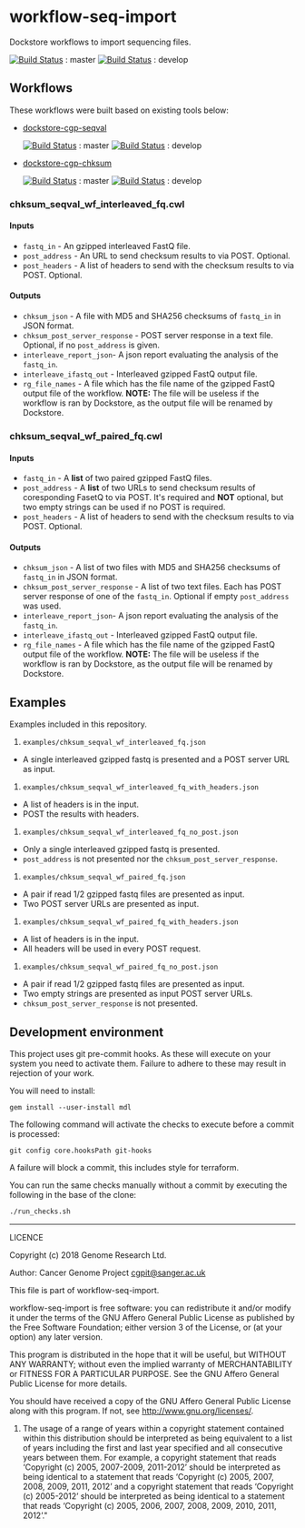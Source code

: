 # workflow-seq-import

Dockstore workflows to import sequencing files.

[![Build Status](https://travis-ci.org/cancerit/workflow-seq-import.svg?branch=master)](https://travis-ci.org/cancerit/workflow-seq-import) : master
[![Build Status](https://travis-ci.org/cancerit/workflow-seq-import.svg?branch=develop)](https://travis-ci.org/cancerit/workflow-seq-import) : develop

## Workflows

These workflows were built based on existing tools below:

* [dockstore-cgp-seqval](https://github.com/cancerit/dockstore-cgp-seqval)

  [![Build Status](https://travis-ci.org/cancerit/dockstore-cgp-seqval.svg?branch=master)](https://travis-ci.org/cancerit/dockstore-cgp-seqval) : master
  [![Build Status](https://travis-ci.org/cancerit/dockstore-cgp-seqval.svg?branch=develop)](https://travis-ci.org/cancerit/dockstore-cgp-seqval) : develop
* [dockstore-cgp-chksum](https://github.com/cancerit/dockstore-cgp-chksum)

  [![Build Status](https://travis-ci.org/cancerit/dockstore-cgp-chksum.svg?branch=master)](https://travis-ci.org/cancerit/dockstore-cgp-chksum) : master
  [![Build Status](https://travis-ci.org/cancerit/dockstore-cgp-chksum.svg?branch=develop)](https://travis-ci.org/cancerit/dockstore-cgp-chksum) : develop

### chksum_seqval_wf_interleaved_fq.cwl

#### Inputs

* `fastq_in` - An gzipped interleaved FastQ file.
* `post_address` - An URL to send checksum results to via POST. Optional.
* `post_headers` - A list of headers to send with the checksum results to via POST. Optional.

#### Outputs

* `chksum_json` - A file with MD5 and SHA256 checksums of `fastq_in` in JSON format.
* `chksum_post_server_response` - POST server response in a text file. Optional, if no `post_address` is given.
* `interleave_report_json`- A json report evaluating the analysis of the `fastq_in`.
* `interleave_ifastq_out` - Interleaved gzipped FastQ output file.
* `rg_file_names` - A file which has the file name of the gzipped FastQ output file of the workflow. **NOTE:** The file will be useless if the workflow is ran by Dockstore, as the output file will be renamed by Dockstore.

### chksum_seqval_wf_paired_fq.cwl

#### Inputs

* `fastq_in` - A **list** of two paired gzipped FastQ files.
* `post_address` - A **list** of two URLs to send checksum results of coresponding FasetQ to via POST. It's required and **NOT** optional, but two empty strings can be used if no POST is required.
* `post_headers` - A list of headers to send with the checksum results to via POST. Optional.

#### Outputs

* `chksum_json` - A list of two files with MD5 and SHA256 checksums of `fastq_in` in JSON format.
* `chksum_post_server_response` - A list of two text files. Each has POST server response of one of the `fastq_in`. Optional if empty `post_address` was used.
* `interleave_report_json`- A json report evaluating the analysis of the `fastq_in`.
* `interleave_ifastq_out` - Interleaved gzipped FastQ output file.
* `rg_file_names` - A file which has the file name of the gzipped FastQ output file of the workflow. **NOTE:** The file will be useless if the workflow is ran by Dockstore, as the output file will be renamed by Dockstore.

## Examples

Examples included in this repository.

1. `examples/chksum_seqval_wf_interleaved_fq.json`
  * A single interleaved gzipped fastq is presented and a POST server URL as input.

1. `examples/chksum_seqval_wf_interleaved_fq_with_headers.json`
  * A list of headers is in the input.
  * POST the results with headers.

1. `examples/chksum_seqval_wf_interleaved_fq_no_post.json`
  * Only a single interleaved gzipped fastq is presented.
  * `post_address` is not presented nor the `chksum_post_server_response`.

1. `examples/chksum_seqval_wf_paired_fq.json`
  * A pair if read 1/2 gzipped fastq files are presented as input.
  * Two POST server URLs are presented as input.

1. `examples/chksum_seqval_wf_paired_fq_with_headers.json`
  * A list of headers is in the input.
  * All headers will be used in every POST request.

1. `examples/chksum_seqval_wf_paired_fq_no_post.json`
  * A pair if read 1/2 gzipped fastq files are presented as input.
  * Two empty strings are presented as input POST server URLs.
  * `chksum_post_server_response` is not presented.

## Development environment

This project uses git pre-commit hooks.  As these will execute on your system you need to activate them.  Failure to adhere to these may result in rejection of your work.

You will need to install:

```
gem install --user-install mdl
```

The following command will activate the checks to execute before a commit is processed:

```
git config core.hooksPath git-hooks
```

A failure will block a commit, this includes style for terraform.

You can run the same checks manually without a commit by executing the following in the base of the clone:

```bash
./run_checks.sh
```

----

LICENCE

Copyright (c) 2018 Genome Research Ltd.

Author: Cancer Genome Project <cgpit@sanger.ac.uk>

This file is part of workflow-seq-import.

workflow-seq-import is free software: you can redistribute it and/or modify it under the terms of the GNU Affero General Public License as published by the Free Software Foundation; either version 3 of the License, or (at your option) any later version.

This program is distributed in the hope that it will be useful, but WITHOUT ANY WARRANTY; without even the implied warranty of MERCHANTABILITY or FITNESS FOR A PARTICULAR PURPOSE. See the GNU Affero General Public License for more details.

You should have received a copy of the GNU Affero General Public License along with this program. If not, see <http://www.gnu.org/licenses/>.

1. The usage of a range of years within a copyright statement contained within this distribution should be interpreted as being equivalent to a list of years including the first and last year specified and all consecutive years between them. For example, a copyright statement that reads ‘Copyright (c) 2005, 2007-2009, 2011-2012’ should be interpreted as being identical to a statement that reads ‘Copyright (c) 2005, 2007, 2008, 2009, 2011, 2012’ and a copyright statement that reads ‘Copyright (c) 2005-2012’ should be interpreted as being identical to a statement that reads ‘Copyright (c) 2005, 2006, 2007, 2008, 2009, 2010, 2011, 2012’."
